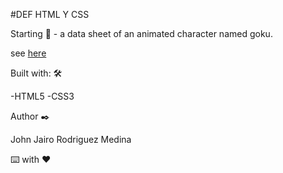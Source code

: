 #DEF HTML Y CSS

Starting 🚀 - a data sheet of an animated character named goku.


see [here](https://johnrodriguezm.github.io/def_html_css/)


Built with: 🛠️

-HTML5
-CSS3

Author ✒️

John Jairo Rodriguez Medina

⌨️ with ❤️




